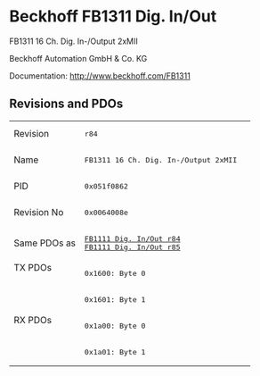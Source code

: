 # Beckhoff FB1311 Dig. In/Out

FB1311 16 Ch. Dig. In-/Output 2xMII

Beckhoff Automation GmbH & Co. KG

Documentation: <a href="http://www.beckhoff.com/FB1311">http://www.beckhoff.com/FB1311</a>

## Revisions and PDOs
<table>
<tr >
<td class="first">Revision</td>
<td ><pre>r84</pre></td>
</tr>
<tr >
<td class="first">Name</td>
<td ><pre>FB1311 16 Ch. Dig. In-/Output 2xMII</pre></td>
</tr>
<tr >
<td class="first">PID</td>
<td ><pre>0x051f0862</pre></td>
</tr>
<tr >
<td class="first">Revision No</td>
<td ><pre>0x0064008e</pre></td>
</tr>
<tr >
<td class="first">Same PDOs as</td>
<td ><pre><a href="FB1111+Dig.+In%2FOut">FB1111 Dig. In/Out r84</a><br/><a href="FB1111+Dig.+In%2FOut">FB1111 Dig. In/Out r85</a></pre></td>
</tr>
<tr class="txpdo pdosection">
<td class="first" rowspan=2 valign=top>TX PDOs</td>
<td><pre>0x1600: Byte 0</pre></td>
<td></td>
</tr>
<tr class="txpdo pdosection">
<td class="first"><pre>0x1601: Byte 1</pre></td>
</tr>
<tr class="rxpdo pdosection">
<td class="first" rowspan=2 valign=top>RX PDOs</td>
<td><pre>0x1a00: Byte 0</pre></td>
<td></td>
</tr>
<tr class="rxpdo pdosection">
<td class="first"><pre>0x1a01: Byte 1</pre></td>
</tr>
</table>

